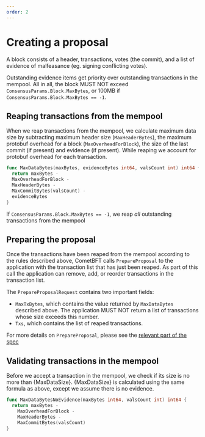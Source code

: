 ```yaml
---
order: 2
---
```

# Creating a proposal

A block consists of a header, transactions, votes (the commit),
and a list of evidence of malfeasance (eg. signing conflicting votes).

Outstanding evidence items get priority over outstanding transactions in the mempool.
All in all, the block MUST NOT exceed  `ConsensusParams.Block.MaxBytes`,
or 100MB if `ConsensusParams.Block.MaxBytes == -1`.

## Reaping transactions from the mempool

When we reap transactions from the mempool, we calculate maximum data
size by subtracting maximum header size (`MaxHeaderBytes`), the maximum
protobuf overhead for a block (`MaxOverheadForBlock`), the size of
the last commit (if present) and evidence (if present). While reaping
we account for protobuf overhead for each transaction.

```go
func MaxDataBytes(maxBytes, evidenceBytes int64, valsCount int) int64 {
  return maxBytes -
  MaxOverheadForBlock -
  MaxHeaderBytes -
  MaxCommitBytes(valsCount) -
  evidenceBytes
}
```

If `ConsensusParams.Block.MaxBytes == -1`, we reap *all* outstanding transactions from the mempool

## Preparing the proposal

Once the transactions have been reaped from the mempool according to the rules described above,
CometBFT calls `PrepareProposal` to the application with the transaction list that has just been reaped.
As part of this call the application can remove, add, or reorder transactions in the transaction list.

The `PrepareProposalRequest` contains two important fields:

* `MaxTxBytes`, which contains the value returned by `MaxDataBytes` described above.
  The application MUST NOT return a list of transactions whose size exceeds this number.
* `Txs`, which contains the list of reaped transactions.

For more details on `PrepareProposal`, please see the
[relevant part of the spec](../abci/abci%2B%2B_methods.md#prepareproposal)

## Validating transactions in the mempool

Before we accept a transaction in the mempool, we check if its size is no more
than {MaxDataSize}. {MaxDataSize} is calculated using the same formula as
above, except we assume there is no evidence.

```go
func MaxDataBytesNoEvidence(maxBytes int64, valsCount int) int64 {
  return maxBytes -
    MaxOverheadForBlock -
    MaxHeaderBytes -
    MaxCommitBytes(valsCount)
}
```
